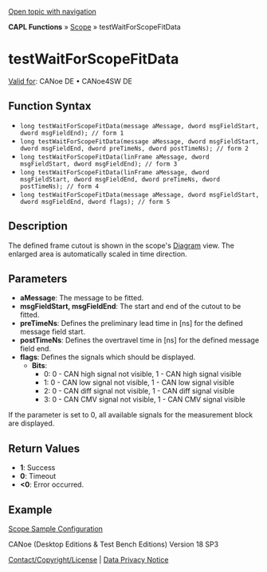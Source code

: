 [Open topic with navigation](../../../../../CANoeDEFamily.htm#Topics/CAPLFunctions/Test/Functions/CAPLfunctionTestWaitForScopeFitData.md)

**CAPL Functions** » [Scope](../../Scope/CAPLfunctionsScopeOverview.md) » testWaitForScopeFitData

# testWaitForScopeFitData

[Valid for](../../../Shared/FeatureAvailability.md): CANoe DE • CANoe4SW DE

## Function Syntax

- `long testWaitForScopeFitData(message aMessage, dword msgFieldStart, dword msgFieldEnd); // form 1`
- `long testWaitForScopeFitData(message aMessage, dword msgFieldStart, dword msgFieldEnd, dword preTimeNs, dword postTimeNs); // form 2`
- `long testWaitForScopeFitData(linFrame aMessage, dword msgFieldStart, dword msgFieldEnd); // form 3`
- `long testWaitForScopeFitData(linFrame aMessage, dword msgFieldStart, dword msgFieldEnd, dword preTimeNs, dword postTimeNs); // form 4`
- `long testWaitForScopeFitData(message aMessage, dword msgFieldStart, dword msgFieldEnd, dword flags); // form 5`

## Description

The defined frame cutout is shown in the scope's [Diagram](../../../CANoeCANalyzer/SCOPE/ScopeDiagram.md) view. The enlarged area is automatically scaled in time direction.

## Parameters

- **aMessage**: The message to be fitted.
- **msgFieldStart, msgFieldEnd**: The start and end of the cutout to be fitted.
- **preTimeNs**: Defines the preliminary lead time in [ns] for the defined message field start.
- **postTimeNs**: Defines the overtravel time in [ns] for the defined message field end.
- **flags**: Defines the signals which should be displayed.
  - **Bits**:
    - 0: 0 - CAN high signal not visible, 1 - CAN high signal visible
    - 1: 0 - CAN low signal not visible, 1 - CAN low signal visible
    - 2: 0 - CAN diff signal not visible, 1 - CAN diff signal visible
    - 3: 0 - CAN CMV signal not visible, 1 - CAN CMV signal visible

If the parameter is set to 0, all available signals for the measurement block are displayed.

## Return Values

- **1**: Success
- **0**: Timeout
- **\<0**: Error occurred.

## Example

[Scope Sample Configuration](../../../SampConf/CAN/CANoe/Scope/BitmaskAnalysisCAN.md)

CANoe (Desktop Editions & Test Bench Editions) Version 18 SP3

[Contact/Copyright/License](../../../Shared/ContactCopyrightLicense.md) | [Data Privacy Notice](https://www.vector.com/int/en/company/get-info/privacy-policy/)
